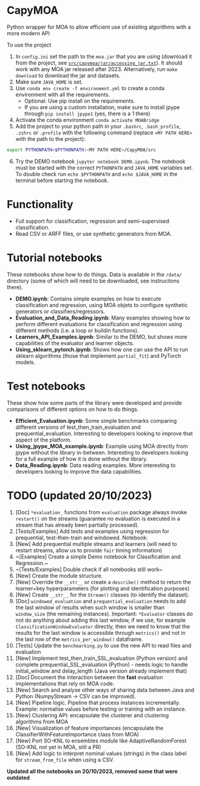 # CapyMOA
Python wrapper for MOA to allow efficient use of existing algorithms with a more modern API

To use the project
1. In ```config.ini``` set the path to the ```moa.jar``` that you are using (download it from the project, see [```src/capymoa/jar/accessing_jar.txt```](src/capymoa/jar/accessing_jar.txt)). It should work with any MOA jar released after 2023. Alternatively, run ```make download``` to download the jar and datasets.
2. Make sure `JAVA_HOME` is set. 
3. Use ```conda env create -f environment.yml``` to create a conda environment with all the requirements. 
	* Optional: Use pip install on the requirements. 
	* If you are using a custom installation, make sure to install jpype through ```pip install jpype1``` (yes, there is a 1 there)
4. Activate the conda environment ```conda activate MOABridge```
5. Add the project to your python path in your ```.bashrc```, 
   ```.bash_profile```, ```.zshrc``` or ```.profile``` with the following command (replace ```<MY PATH HERE>``` with the path to the project):
```sh
export PYTHONPATH=$PYTHONPATH:<MY PATH HERE>/CapyMOA/src
```
6. Try the DEMO notebook ```jupyter notebook DEMO.ipynb```. The notebook must be
   started with the correct ```PYTHONPATH``` and ```JAVA_HOME``` variables set.
   To double check run ```echo $PYTHONPATH``` and ```echo $JAVA_HOME``` in the
   terminal before starting the notebook.


# Functionality
* Full support for classification, regression and semi-supervised classification. 
* Read CSV or ARFF files, or use synthetic generators from MOA.

# Tutorial notebooks
These notebooks show how to do things. Data is available in the ```/data/``` directory (some of which will need to be downloaded, see instrucitons there). 

* **DEMO.ipynb**: Contains simple examples on how to execute classification and regression, using MOA objets to configure synthetic generators or classifiers/regressors. 
* **Evaluation_and_Data_Reading.ipynb**: Many examples showing how to perform different evaluations for classification and regression using different methods (i.e. a loop or buildin functions). 
* **Learners_API_Examples.ipynb**: Similar to the DEMO, but shows more capabilities of the evaluator and learner objects.
* **Using_sklearn_pytorch.ipynb**: Shows how one can use the API to run sklearn algorithms (those that implement ```partial_fit```) and PyTorch models. 

# Test notebooks
These show how some parts of the library were developed and provide comparisons of different options on how to do things. 

* **Efficient_Evaluation.ipynb**: Some simple benchmarks comparing different versions of test_then_train_evaluation and prequential_evaluation. Interesting to developers looking to improve that aspect of the platform. 
* **Using_jpype_MOA_example.ipynb**: Example using MOA directly from jpype without the library in-between. Interesting to developers looking for a full example of how it is done without the library. 
* **Data_Reading.ipynb**: Data reading examples. More interesting to developers looking to improve the data capabilities. 



# TODO (updated 20/10/2023)
1. [Doc] ```*evaluation_``` functions from ```evaluation``` package always invoke ```restart()``` on the streams (guarantee no evaluation is executed in a stream that has already been partially processed). 
2. [Tests/Examples] Add tests and examples using regression for prequential, test-then-train and windowed. Notebook: 
3. [New] Add prequential multiple streams and learners (will need to restart streams, allow us to provide `fair` timing information)
4. ~[Examples] Create a simple Demo notebook for Classification and Regression.~
5. ~[Tests/Examples] Double check if all notebooks still work~
6. [New] Create the module structure.  
7. [New] Override the ```__str__``` or create a ```describe()``` method to return the learner+key hyperparameters (for plotting and identification purposes)
8. [New] Create ```__str__``` for the ```Stream()``` classes (to identify the dataset). 
9. [Doc] ```windowed_evaluation``` and ```prequential_evaluation``` needs to add the last window of results when such window is smaller than ```window_size``` (the remaining instances). Important: ```*Evaluator``` classes do not do anything about adding this last window, if we use, for example ```ClassificationWindowEvaluator``` directly, then we need to know that the results for the last window is accessible through ```metrics()``` and not in the last row of the ```metrics_per_window()``` dataframe. 
10. [Tests] Update the ```benchmarking.py``` to use the new API to read files and evaluation
11. [New] Implement test_then_train_SSL_evaluation (Python version) and complete prequential_SSL_evaluation (Python) - needs logic to handle initial_window and delay_length (Java version already implement that)
12. [Doc] Document the interaction between the **fast** evaluation implementations that rely on MOA code. 
13. [New] Search and analyse other ways of sharing data between Java and Python (NumpyStream -> CSV can be improved). 
14. [New] Pipeline logic. Pipeline that process instances incrementally. Example: normalise values before testing or training with an instance. 
15. [New] Clustering API: encapsulate the clusterer and clustering algorithms from MOA
16. [New] Visualization of feature importances (encapsulate the ClassifierWithFeatureImportance class from MOA)
17. [New] Port SO-KNL to ensembles module like AdaptiveRandomForest (SO-KNL not yet in MOA, still a PR)
18. [New] Add logic to interpret nominal values (strings) in the class label for ```stream_from_file``` when using a CSV.


**Updated all the notebooks on 20/10/2023, removed some that were outdated**
